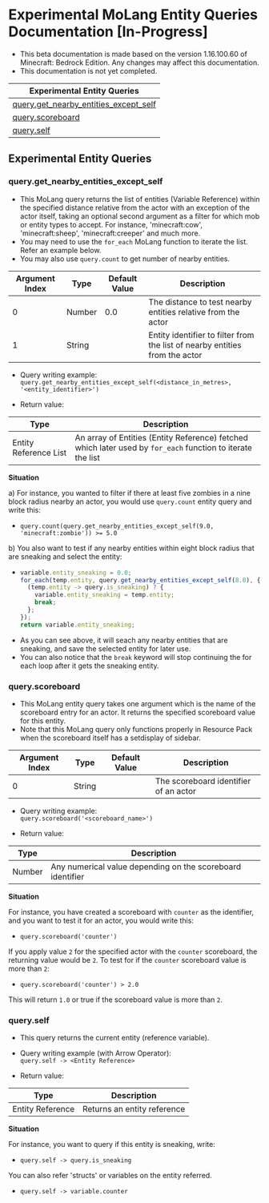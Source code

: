 # Experimental MoLang Entity Queries Documentation [In-Progress] </h1>

* This beta documentation is made based on the version 1.16.100.60 of Minecraft: Bedrock Edition. Any changes may affect this documentation.
* This documentation is not yet completed.

| Experimental Entity Queries                                   |
|---------------------------------------------------------------|
| [query.get_nearby_entities_except_self](./experimental_queries.md#queryget_nearby_entities_except_self) |
| [query.scoreboard](./experimental_queries.md#queryscoreboard) |
| [query.self](./experimental_queries.md#queryself)             |

## Experimental Entity Queries



### query.get_nearby_entities_except_self
* This MoLang query returns the list of entities (Variable Reference) within the specified distance relative from the actor with an exception of the actor itself, taking an optional second argument as a filter for which mob or entity types to accept. For instance, 'minecraft:cow', 'minecraft:sheep', 'minecraft:creeper' and much more.
* You may need to use the `for_each` MoLang function to iterate the list. Refer an example below.
* You may also use `query.count` to get number of nearby entities.

| Argument Index | Type   | Default Value | Description                               |
|----------------|--------|---------------|-------------------------------------------|
| 0              | Number | 0.0           | The distance to test nearby entities relative from the actor |
| 1              | String |               | Entity identifier to filter from the list of nearby entities from the actor |

* Query writing example:<br>
`query.get_nearby_entities_except_self(<distance_in_metres>, '<entity_identifier>')`

* Return value:

| Type                  | Description                                                |
|-----------------------|------------------------------------------------------------|
| Entity Reference List | An array of Entities (Entity Reference) fetched which later used by `for_each` function to iterate the list |

<b> Situation </b><br>

a) For instance, you wanted to filter if there at least five zombies in a nine block radius nearby an actor, you would use `query.count` entity query and write this:<br>
  - `query.count(query.get_nearby_entities_except_self(9.0, 'minecraft:zombie')) >= 5.0`<br>

b) You also want to test if any nearby entities within eight block radius that are sneaking and select the entity:<br>
  - ```javascript
    variable.entity_sneaking = 0.0;
    for_each(temp.entity, query.get_nearby_entities_except_self(8.0), {
      (temp.entity -> query.is_sneaking) ? {
        variable.entity_sneaking = temp.entity;
        break;
      };
    });
    return variable.entity_sneaking;
    ```
  * As you can see above, it will seach any nearby entities that are sneaking, and save the selected entity for later use.
  * You can also notice that the `break` keyword will stop continuing the for each loop after it gets the sneaking entity.



### query.scoreboard
* This MoLang entity query takes one argument which is the name of the scoreboard entry for an actor. It returns the specified scoreboard value for this entity.
* Note that this MoLang query only functions properly in Resource Pack when the scoreboard itself has a setdisplay of sidebar.

| Argument Index | Type   | Default Value | Description                               |
|----------------|--------|---------------|-------------------------------------------|
| 0              | String |               | The scoreboard identifier of an actor     |

* Query writing example:<br>
`query.scoreboard('<scoreboard_name>')`

* Return value:

| Type   | Description                                                |
|--------|------------------------------------------------------------|
| Number | Any numerical value depending on the scoreboard identifier |


<b> Situation </b><br>

For instance, you have created a scoreboard with `counter` as the identifier, and you want to test it for an actor, you would write this:<br>
- `query.scoreboard('counter')`<br>

If you apply value `2` for the specified actor with the `counter` scoreboard, the returning value would be `2`. To test for if the `counter` scoreboard value is more than `2`:<br>
- `query.scoreboard('counter') > 2.0`<br>

This will return `1.0` or true if the scoreboard value is more than `2`.



### query.self
* This query returns the current entity (reference variable).

* Query writing example (with Arrow Operator):<br>
`query.self -> <Entity Reference>`

* Return value:

| Type             | Description                 |
|------------------|-----------------------------|
| Entity Reference | Returns an entity reference |


<b> Situation </b><br>

For instance, you want to query if this entity is sneaking, write:<br>
- `query.self -> query.is_sneaking`<br>

You can also refer 'structs' or variables on the entity referred.<br>
- `query.self -> variable.counter`
